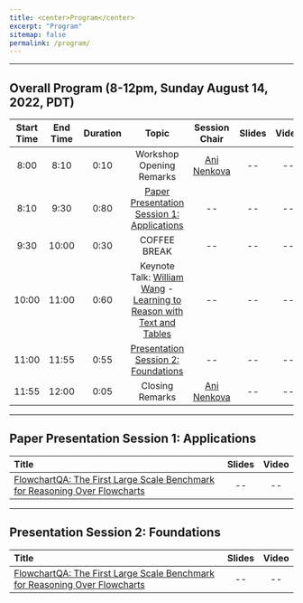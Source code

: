 ```yaml
---
title: <center>Program</center>
excerpt: "Program"
sitemap: false
permalink: /program/
---
```


------

## Overall Program (8-12pm, Sunday August 14, 2022, PDT)

<!--

8:00—9:30am Session 1 Document Intelligence: Applications
 
8:00 Welcome
8:10 Paper presentations (10min+1 question)
1.	FlowchartQA: The First Large Scale Benchmark for Reasoning Over Flowcharts
2.	Document Summarization with Text Segmentation
3.	Revisiting How to Focus: Triplet Attention for Joint Entity and Relation Extraction
4.	DeeperDive: The Unreasonable Effectiveness of Weak Supervision in Document Understanding
5.	Scientific Comparative Argument Generation
 
Panel Q&A session for all presentations 
 
9:30am—10:00am Break
 
10:00 – 10:55am Keynote talk
 
11:00—11:55 Session 2: Document Intelligence: Foundations
1.	Domain Agnostic Few-Shot Learning For Document Intelligence
2.	BusiNet - a Light and Fast text Detection Network for Business Documents
3.	Graph Attention Networks for Efficient Text Line Detection on Receipt-Layout Documents
4.	Autonomous Character Score Fusion for Word Detection in Low-contrast Camera-captured Handwriting Text
 
Panel Q&A session for all presentations
 
10:55 Closing remarks

-->

| Start Time 	| End Time 	| Duration 	| Topic 	| Session Chair 	|Slides|Video|
|:-:	|:-:	|:-:	|:-:	|:-:	|:-:	|:-:	|
| 8:00 	| 8:10 	| 0:10 	| Workshop Opening Remarks 	| [Ani Nenkova](https://www.cis.upenn.edu/~nenkova/)	| -- | -- |
| 8:10 	| 9:30 	| 0:80 	| [Paper Presentation Session 1: Applications](#session_1) | -- | -- | -- |
| 9:30 	| 10:00 	| 0:30 	| COFFEE BREAK 	| -- | -- | -- |
| 10:00 	| 11:00 	| 0:60 	| Keynote Talk: [William Wang](https://sites.cs.ucsb.edu/~william/index.html) - [Learning to Reason with Text and Tables](https://document-intelligence.github.io/DI-2022/talks) | -- | -- | -- |
| 11:00 	| 11:55 	| 0:55 	| [Presentation Session 2: Foundations](#session_2) 	| -- | -- | -- |
| 11:55  	| 12:00 	| 0:05 	| Closing Remarks | [Ani Nenkova](https://www.cis.upenn.edu/~nenkova/) | -- | -- |

------

## <a name="session_1"/>Paper Presentation Session 1: Applications

| Title | Slides | Video |
|:- |:-: |:-: |
| [FlowchartQA: The First Large Scale Benchmark for Reasoning Over Flowcharts](https://document-intelligence.github.io/DI-2022/papers/#paper_5) | -- | -- |

------

## <a name="session_2"/>Presentation Session 2: Foundations

| Title | Slides | Video |
|:- |:-: |:-: |
| [FlowchartQA: The First Large Scale Benchmark for Reasoning Over Flowcharts](https://document-intelligence.github.io/DI-2022/papers/#paper_5) | -- | -- |
